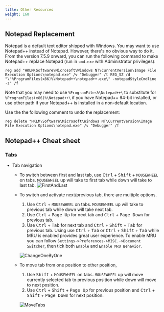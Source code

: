 ```yaml
---
title: Other Resources
weight: 160
---
```



## Notepad Replacement
Notepad is a default text editor shipped with Windows. You may want to use Notepad++ instead of Notepad. However, there's no obvious way to do it.
From the version 7.5.9 onward, you can run the following command to make Notepad++ replace Notepad (run in `cmd.exe` with Administrator privileges):

```batch
reg add "HKLM\Software\Microsoft\Windows NT\CurrentVersion\Image File Execution Options\notepad.exe" /v "Debugger" /t REG_SZ /d "\"%ProgramFiles(x86)%\Notepad++\notepad++.exe\" -notepadStyleCmdline -z" /f
```

Note that you may need to use `%ProgramFiles%\Notepad++\` to substitute for `%ProgramFiles(x86)%\Notepad++\` if you have Notepad++ 64-bit installed, or use other path if your Notepad++ is installed in a non-default location.


Use the the following comment to undo the replacement:
```batch
reg delete "HKLM\Software\Microsoft\Windows NT\CurrentVersion\Image File Execution Options\notepad.exe" /v "Debugger" /f
```

## Notepad++ Cheat sheet
### Tabs
- Tab navigation
  - To switch between first and last tab, use <kbd>Ctrl</kbd> + <kbd>Shift</kbd> + ```MOUSEWHEEL``` on tabs. ```MOUSEWHEEL``` up will take to first tab while down will take to last tab.
  ![FirstAndLast](https://user-images.githubusercontent.com/14791461/35479755-b37a09fc-0424-11e8-9a5c-905bf18b957e.gif)
  
  
  - To switch and activate next/previous tab, there are multiple options.
	1. Use <kbd>Ctrl</kbd> + ```MOUSEWHEEL``` on tabs. ```MOUSEWHEEL``` up will take to previous tab while down will take next tab.
	2. Use <kbd>Ctrl</kbd> + <kbd>Page Up</kbd> for next tab and <kbd>Ctrl</kbd> + <kbd>Page Down</kbd> for previous tab.
	3. Use <kbd>Ctrl</kbd> + <kbd>Tab</kbd> for next tab and <kbd>Ctrl</kbd> + <kbd>Shift</kbd> + <kbd>Tab</kbd> for previous tab. Using use <kbd>Ctrl</kbd> + <kbd>Tab</kbd> or <kbd>Ctrl</kbd> + <kbd>Shift</kbd> + <kbd>Tab</kbd> while MRU is enabled provides great user experience. To enable MRU you can follow `Settings->Preferences->MISC.->Document Switcher`, then tick both `Enable` and `Enable MRU Behavior`.

	![ChangeOneByOne](https://user-images.githubusercontent.com/14791461/66017375-31cc3680-e4f8-11e9-8e05-b93b7adc7981.gif)
  
  
  - To move tab from one position to other position,
	1. Use <kbd>Shift</kbd> + ```MOUSEWHEEL``` on tabs. ```MOUSEWHEEL``` up will move currently selected tab to previous position while down will move to next position.
	2. Use <kbd>Ctrl</kbd> + <kbd>Shift</kbd> + <kbd>Page Up</kbd> for previous position and <kbd>Ctrl</kbd> + <kbd>Shift</kbd> + <kbd>Page Down</kbd> for next position.

	![MoveTabs](https://user-images.githubusercontent.com/14791461/66017596-1b72aa80-e4f9-11e9-9ff0-87632415bd91.gif)
